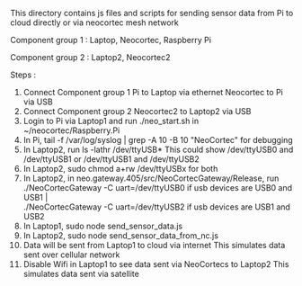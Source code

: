 This directory contains js files and scripts for sending sensor data from Pi to cloud directly or via neocortec mesh network

Component group 1 :
Laptop, Neocortec, Raspberry Pi

Component group 2 :
Laptop2, Neocortec2


Steps :

1. Connect Component group 1 
	Pi to Laptop via ethernet
	Neocortec to Pi via USB
2. Connect Component group 2
	Neocortec2 to Laptop2 via USB
3. Login to Pi via Laptop1 and run ./neo_start.sh in ~/neocortec/Raspberry.Pi 
4. In Pi, tail -f /var/log/syslog | grep -A 10 -B 10 "NeoCortec" for debugging
5. In Laptop2, run 
	ls -lathr /dev/ttyUSB*
   This could show /dev/ttyUSB0 and /dev/ttyUSB1 
   				or /dev/ttyUSB1 and /dev/ttyUSB2
6. In Laptop2,
	sudo chmod a+rw /dev/ttyUSBx
		for both
7. In Laptop2, in neo.gateway.405/src/NeoCortecGateway/Release, run     
	./NeoCortecGateway -C uart=/dev/ttyUSB0
		if usb devices are USB0 and USB1  |    
	./NeoCortecGateway -C uart=/dev/ttyUSB2
		if usb devices are USB1 and USB2
8. In Laptop1, 
		sudo node send_sensor_data.js
9. In Laptop2,
		sudo node send_sensor_data_from_nc.js
10. Data will be sent from Laptop1 to cloud via internet
	This simulates data sent over cellular network
11. Disable Wifi in Laptop1 to see data sent via NeoCortecs to Laptop2
	This simulates data sent via satellite
